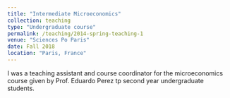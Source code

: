 ```yaml
---
title: "Intermediate Microeconomics"
collection: teaching
type: "Undergraduate course"
permalink: /teaching/2014-spring-teaching-1
venue: "Sciences Po Paris"
date: Fall 2018
location: "Paris, France"
---
```


I was a teaching assistant and course coordinator for the microeconomics course given by Prof. Eduardo Perez tp second year undergraduate students.

<!--
Heading 1
======

Heading 2
======

Heading 3
======
>--

